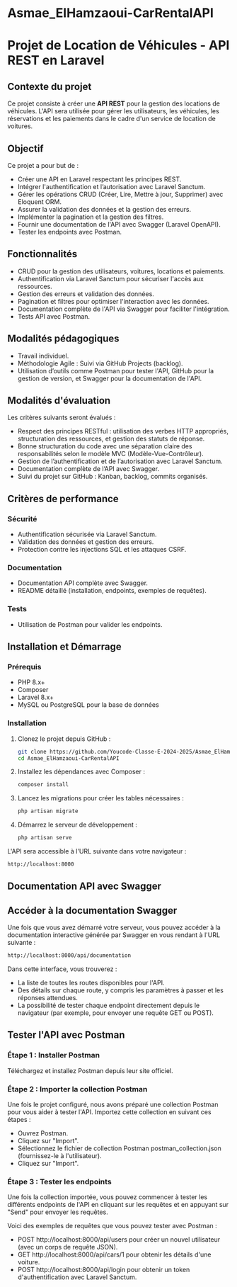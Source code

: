 # Asmae_ElHamzaoui-CarRentalAPI

# Projet de Location de Véhicules - API REST en Laravel

## Contexte du projet
Ce projet consiste à créer une **API REST** pour la gestion des locations de véhicules. L'API sera utilisée pour gérer les utilisateurs, les véhicules, les réservations et les paiements dans le cadre d'un service de location de voitures.

## Objectif
Ce projet a pour but de :

- Créer une API en Laravel respectant les principes REST.
- Intégrer l'authentification et l’autorisation avec Laravel Sanctum.
- Gérer les opérations CRUD (Créer, Lire, Mettre à jour, Supprimer) avec Eloquent ORM.
- Assurer la validation des données et la gestion des erreurs.
- Implémenter la pagination et la gestion des filtres.
- Fournir une documentation de l'API avec Swagger (Laravel OpenAPI).
- Tester les endpoints avec Postman.

## Fonctionnalités
- CRUD pour la gestion des utilisateurs, voitures, locations et paiements.
- Authentification via Laravel Sanctum pour sécuriser l'accès aux ressources.
- Gestion des erreurs et validation des données.
- Pagination et filtres pour optimiser l'interaction avec les données.
- Documentation complète de l'API via Swagger pour faciliter l'intégration.
- Tests API avec Postman.

## Modalités pédagogiques
- Travail individuel.
- Méthodologie Agile : Suivi via GitHub Projects (backlog).
- Utilisation d’outils comme Postman pour tester l'API, GitHub pour la gestion de version, et Swagger pour la documentation de l'API.

## Modalités d'évaluation
Les critères suivants seront évalués :
- Respect des principes RESTful : utilisation des verbes HTTP appropriés, structuration des ressources, et gestion des statuts de réponse.
- Bonne structuration du code avec une séparation claire des responsabilités selon le modèle MVC (Modèle-Vue-Contrôleur).
- Gestion de l’authentification et de l’autorisation avec Laravel Sanctum.
- Documentation complète de l’API avec Swagger.
- Suivi du projet sur GitHub : Kanban, backlog, commits organisés.

## Critères de performance

### Sécurité
- Authentification sécurisée via Laravel Sanctum.
- Validation des données et gestion des erreurs.
- Protection contre les injections SQL et les attaques CSRF.

### Documentation
- Documentation API complète avec Swagger.
- README détaillé (installation, endpoints, exemples de requêtes).

### Tests
- Utilisation de Postman pour valider les endpoints.

## Installation et Démarrage

### Prérequis
- PHP 8.x+
- Composer
- Laravel 8.x+
- MySQL ou PostgreSQL pour la base de données

### Installation
1. Clonez le projet depuis GitHub :

    ```bash
    git clone https://github.com/Youcode-Classe-E-2024-2025/Asmae_ElHamzaoui-CarRentalAPI
    cd Asmae_ElHamzaoui-CarRentalAPI
    ```

2. Installez les dépendances avec Composer :

    ```bash
    composer install
    ```
3. Lancez les migrations pour créer les tables nécessaires :

    ```bash
    php artisan migrate
    ```

4. Démarrez le serveur de développement :

    ```bash
    php artisan serve
    ```

L'API sera accessible à l'URL suivante dans votre navigateur :

```bash
http://localhost:8000 
```
## Documentation API avec Swagger

## Accéder à la documentation Swagger

Une fois que vous avez démarré votre serveur, vous pouvez accéder à la documentation interactive générée par Swagger en vous rendant à l'URL suivante :

```bash
http://localhost:8000/api/documentation
```

Dans cette interface, vous trouverez :

- La liste de toutes les routes disponibles pour l'API.
- Des détails sur chaque route, y compris les paramètres à passer et les réponses attendues.
- La possibilité de tester chaque endpoint directement depuis le navigateur (par exemple, pour envoyer une requête GET ou POST).

## Tester l'API avec Postman

### Étape 1 : Installer Postman
Téléchargez et installez Postman depuis leur site officiel.

### Étape 2 : Importer la collection Postman
Une fois le projet configuré, nous avons préparé une collection Postman pour vous aider à tester l'API. Importez cette collection en suivant ces étapes :

- Ouvrez Postman.
- Cliquez sur "Import".
- Sélectionnez le fichier de collection Postman postman_collection.json (fournissez-le à l'utilisateur).
- Cliquez sur "Import".

### Étape 3 : Tester les endpoints
Une fois la collection importée, vous pouvez commencer à tester les différents endpoints de l'API en cliquant sur les requêtes et en appuyant sur "Send" pour envoyer les requêtes.

Voici des exemples de requêtes que vous pouvez tester avec Postman :

- POST http://localhost:8000/api/users pour créer un nouvel utilisateur (avec un corps de requête JSON).
- GET http://localhost:8000/api/cars/1 pour obtenir les détails d'une voiture.
- POST http://localhost:8000/api/login pour obtenir un token d'authentification avec Laravel Sanctum.


